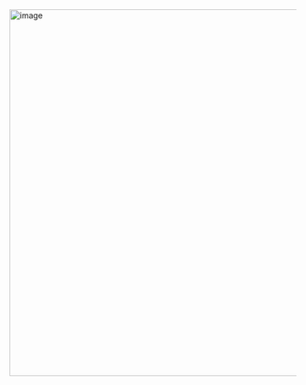 <img width="643" alt="image" src="https://github.com/RevadiSundaram/react-mini-projects/assets/47391816/6706099f-d08e-4b92-b76e-c7909642b4df">
